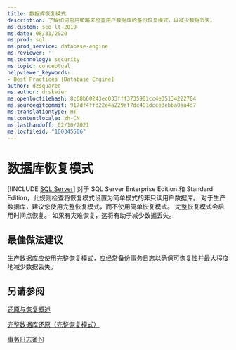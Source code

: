 ```yaml
---
title: 数据库恢复模式
description: 了解如何启用策略来检查用户数据库的备份恢复模式，以减少数据丢失。
ms.custom: seo-lt-2019
ms.date: 08/31/2020
ms.prod: sql
ms.prod_service: database-engine
ms.reviewer: ''
ms.technology: security
ms.topic: conceptual
helpviewer_keywords:
- Best Practices [Database Engine]
author: dzsquared
ms.author: drskwier
ms.openlocfilehash: 8c68b60243ec033fff3735901cc4e35134222704
ms.sourcegitcommit: 917df4ffd22e4a229af7dc481dcce3ebba0aa4d7
ms.translationtype: HT
ms.contentlocale: zh-CN
ms.lasthandoff: 02/10/2021
ms.locfileid: "100345506"
---
```

# <a name="database-recovery-model"></a>数据库恢复模式
 [!INCLUDE [SQL Server](../../includes/applies-to-version/sqlserver.md)]
  对于 SQL Server Enterprise Edition 和 Standard Edition，此规则检查将恢复模式设置为简单模式的非只读用户数据库。 对于生产数据库，建议您使用完整恢复模式，而不使用简单恢复模式。 完整恢复模式会启用时间点恢复。 如果有灾难恢复，这将有助于减少数据丢失。
  
## <a name="best-practices-recommendations"></a>最佳做法建议  
 生产数据库应使用完整恢复模式，应经常备份事务日志以确保可恢复性并最大程度地减少数据丢失。
  
## <a name="see-also"></a>另请参阅 
  
 [还原与恢复概述](../backup-restore/restore-and-recovery-overview-sql-server.md)   
  
 [完整数据库还原（完整恢复模式）](../backup-restore/complete-database-restores-full-recovery-model.md)  

 [事务日志备份](../backup-restore/transaction-log-backups-sql-server.md)   
  
